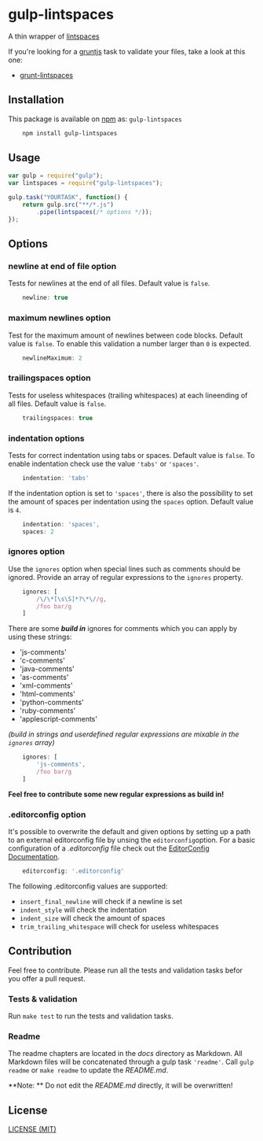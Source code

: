 gulp-lintspaces
===============

A thin wrapper of [lintspaces](https://github.com/schorfES/node-lintspaces)

If you're looking for a [gruntjs](http://gruntjs.com/) task to validate your
files, take a look at this one:

* [grunt-lintspaces](https://github.com/schorfES/grunt-lintspaces)
## Installation

This package is available on [npm](https://www.npmjs.org/package/gulp-lintspaces)
as: `gulp-lintspaces`

``` sh
	npm install gulp-lintspaces
```

## Usage

```javascript
var gulp = require("gulp");
var lintspaces = require("gulp-lintspaces");

gulp.task("YOURTASK", function() {
    return gulp.src("**/*.js")
        .pipe(lintspaces(/* options */));
});
```

## Options

### newline at end of file option

Tests for newlines at the end of all files. Default value is `false`.

```javascript
	newline: true
```

### maximum newlines option

Test for the maximum amount of newlines between code blocks. Default value is
`false`. To enable this validation a number larger than `0` is expected.

```javascript
	newlineMaximum: 2
```

### trailingspaces option

Tests for useless whitespaces (trailing whitespaces) at each lineending of all
files. Default value is `false`.

```javascript
	trailingspaces: true
```

### indentation options

Tests for correct indentation using tabs or spaces. Default value is `false`.
To enable indentation check use the value `'tabs'` or `'spaces'`.

```javascript
	indentation: 'tabs'
```

If the indentation option is set to `'spaces'`, there is also the possibility
to set the amount of spaces per indentation using the `spaces` option. Default value is `4`.

```javascript
	indentation: 'spaces',
	spaces: 2
```

### ignores option

Use the `ignores` option when special lines such as comments should be ignored.
Provide an array of regular expressions to the `ignores` property.

```javascript
	ignores: [
		/\/\*[\s\S]*?\*\//g,
		/foo bar/g
	]
```

There are some _**build in**_ ignores for comments which you can apply by using
these strings:

* 'js-comments'
* 'c-comments'
* 'java-comments'
* 'as-comments'
* 'xml-comments'
* 'html-comments'
* 'python-comments'
* 'ruby-comments'
* 'applescript-comments'

_(build in strings and userdefined regular expressions are mixable in the
`ignores` array)_

```javascript
	ignores: [
		'js-comments',
		/foo bar/g
	]
```

**Feel free to contribute some new regular expressions as build in!**

### .editorconfig option

It's possible to overwrite the default and given options by setting up a path
to an external editorconfig file by unsing the `editorconfig`option. For a basic
configuration of a _.editorconfig_ file check out the
[EditorConfig Documentation](http://editorconfig.org/).

```javascript
	editorconfig: '.editorconfig'
```

The following .editorconfig values are supported:

* `insert_final_newline` will check if a newline is set
* `indent_style` will check the indentation
* `indent_size` will check the amount of spaces
* `trim_trailing_whitespace` will check for useless whitespaces

## Contribution

Feel free to contribute. Please run all the tests and validation tasks befor
you offer a pull request.

### Tests & validation

Run ```make test``` to run the tests and validation tasks.

### Readme

The readme chapters are located in the _docs_ directory as Markdown. All
Markdown files will be concatenated through a gulp task ```'readme'```. Call
```gulp readme``` or ```make readme``` to update the _README.md_.

**Note: ** Do not edit the _README.md_ directly, it will be overwritten!

## License

[LICENSE (MIT)](https://github.com/ck86/gulp-lintspaces/blob/master/LICENSE)

